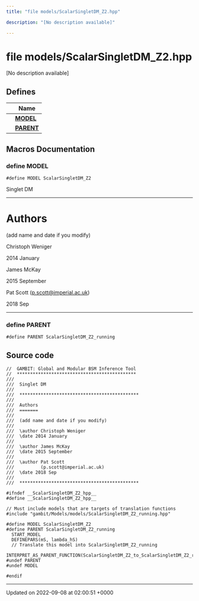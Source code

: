 ```yaml
---
title: "file models/ScalarSingletDM_Z2.hpp"

description: "[No description available]"

---
```


# file models/ScalarSingletDM_Z2.hpp

[No description available]

## Defines

|                | Name           |
| -------------- | -------------- |
|  | **[MODEL](/documentation/code/files/scalarsingletdm__z2_8hpp/#define-scalarsingletdm-z2-hpp-model)**  |
|  | **[PARENT](/documentation/code/files/scalarsingletdm__z2_8hpp/#define-scalarsingletdm-z2-hpp-parent)**  |




## Macros Documentation

### define MODEL

```
#define MODEL ScalarSingletDM_Z2
```


Singlet DM



------------------


# Authors

(add name and date if you modify)

Christoph Weniger 

2014 January

James McKay 

2015 September

Pat Scott ([p.scott@imperial.ac.uk](mailto:p.scott@imperial.ac.uk)) 

2018 Sep



------------------


### define PARENT

```
#define PARENT ScalarSingletDM_Z2_running
```


## Source code

```
//  GAMBIT: Global and Modular BSM Inference Tool
//  *********************************************
///
///  Singlet DM
///
///  *********************************************
///
///  Authors
///  =======
///
///  (add name and date if you modify)
///
///  \author Christoph Weniger
///  \date 2014 January
///
///  \author James McKay
///  \date 2015 September
///
///  \author Pat Scott
///          (p.scott@imperial.ac.uk)
///  \date 2018 Sep
///
///  *********************************************

#ifndef __ScalarSingletDM_Z2_hpp__
#define __ScalarSingletDM_Z2_hpp__

// Must include models that are targets of translation functions
#include "gambit/Models/models/ScalarSingletDM_Z2_running.hpp"

#define MODEL ScalarSingletDM_Z2
#define PARENT ScalarSingletDM_Z2_running
  START_MODEL
  DEFINEPARS(mS, lambda_hS)
  // Translate this model into ScalarSingletDM_Z2_running
  INTERPRET_AS_PARENT_FUNCTION(ScalarSingletDM_Z2_to_ScalarSingletDM_Z2_running)
#undef PARENT
#undef MODEL

#endif
```


-------------------------------

Updated on 2022-09-08 at 02:00:51 +0000
